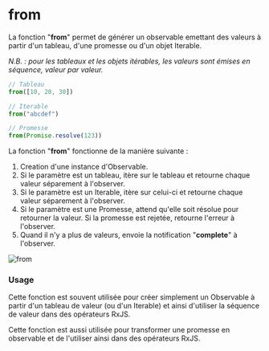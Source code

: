 # from
La fonction "**from**" permet de générer un observable emettant des valeurs à partir 
d'un tableau, d'une promesse ou d'un objet Iterable.

*N.B. : pour les tableaux et les objets itérables, les valeurs sont émises en séquence, valeur par valeur.*

```javascript
// Tableau
from([10, 20, 30])

// Iterable
from("abcdef")

// Promesse
from(Promise.resolve(123))
```

La fonction "**from**" fonctionne de la manière suivante :
1. Creation d'une instance d'Observable.
2. Si le paramètre est un tableau, itère sur le tableau et retourne chaque valeur séparement à l'observer.
3. Si le paramètre est un Iterable, itère sur celui-ci et retourne chaque valeur séparement à l'observer.
4. Si le paramètre est une Promesse, attend qu'elle soit résolue pour retourner la valeur.
Si la promesse est rejetée, retourne l'erreur à l'observer.
5. Quand il n'y a plus de valeurs, envoie la notification "**complete**" à l'observer.

![from](http://www.plantuml.com/plantuml/proxy?cache=no&src=https://raw.githubusercontent.com/cedriclecocq/rxjs-exemple/main/creation/from/from.puml)

### Usage

Cette fonction est souvent utilisée pour créer simplement un Observable à partir d'un tableau de valeur 
(ou d'un Iterable) et ainsi d'utiliser la séquence de valeur dans des opérateurs RxJS.

Cette fonction est aussi utilisée pour transformer une promesse en observable et de l'utiliser 
ainsi dans des opérateurs RxJS.
